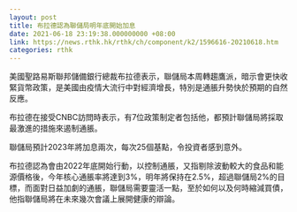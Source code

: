 ```yaml
---
layout: post
title: 布拉德認為聯儲局明年底開始加息
date: 2021-06-18 23:19:38.000000000 +08:00
link: https://news.rthk.hk/rthk/ch/component/k2/1596616-20210618.htm
categories: rthk
---
```


美國聖路易斯聯邦儲備銀行總裁布拉德表示，聯儲局本周轉趨鷹派，暗示會更快收緊貨幣政策，是美國由疫情大流行中對經濟增長，特別是通脹升勢快於預期的自然反應。

布拉德在接受CNBC訪問時表示，有7位政策制定者包括他，都預計聯儲局將採取最激進的措施來遏制通脹。

聯儲局預計2023年將加息兩次，每次25個基點，令投資者感到意外。

布拉德認為會由2022年底開始行動，以控制通脹，又指剔除波動較大的食品和能源價格後，今年核心通脹率將達到3%，明年將保持在2.5%，超過聯儲局2%的目標，而面對日益加劇的通脹，聯儲局需要靈活一點，至於如何以及何時縮減買債，他指聯儲局將在未來幾次會議上展開健康的辯論。
